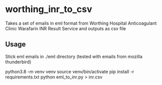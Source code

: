 # worthing_inr_to_csv
Takes a set of emails in eml format from Worthing Hospital Anticoagulant Clinic Warafarin INR Result Service and outputs as csv file

## Usage

Stick eml emails in ./eml directory (tested with emails from mozilla thunderbird)

python3.8 -m venv venv
source venv/bin/activate
pip install -r requirements.txt
python eml_to_inr.py > inr.csv
